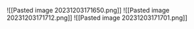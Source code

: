 ![[Pasted image 20231203171650.png]]
![[Pasted image 20231203171712.png]]
![[Pasted image 20231203171701.png]]